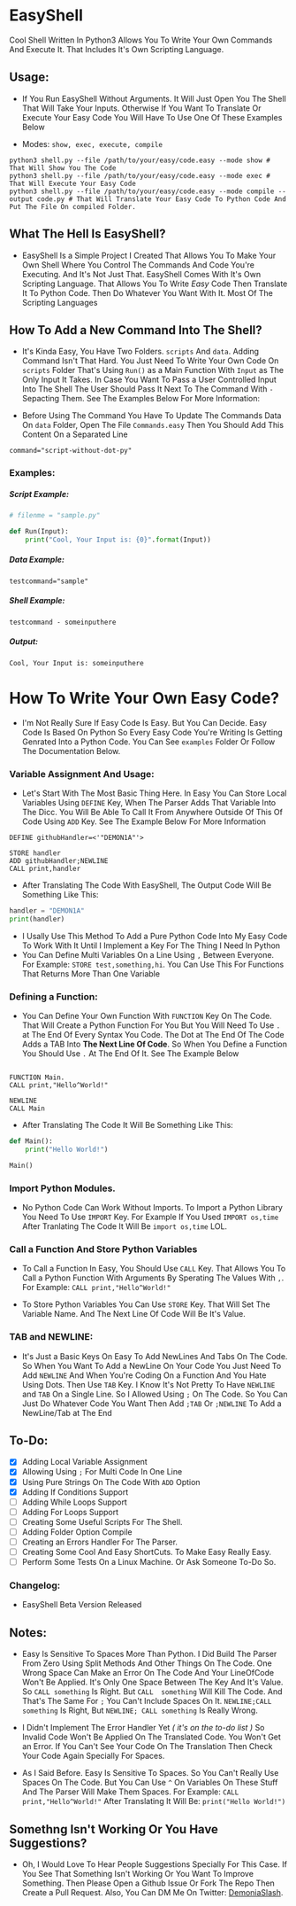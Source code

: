 # EasyShell
Cool Shell Written In Python3 Allows You To Write Your Own Commands And Execute It. That Includes It's Own Scripting Language.

## Usage:
- If You Run EasyShell Without Arguments. It Will Just Open You The Shell That Will Take Your Inputs. Otherwise If You Want To Translate Or Execute Your Easy Code You Will Have To Use One Of These Examples Below

- Modes: `show, exec, execute, compile`

```
python3 shell.py --file /path/to/your/easy/code.easy --mode show # That Will Show You The Code
python3 shell.py --file /path/to/your/easy/code.easy --mode exec # That Will Execute Your Easy Code
python3 shell.py --file /path/to/your/easy/code.easy --mode compile --output code.py # That Will Translate Your Easy Code To Python Code And Put The File On compiled Folder.
```

## What The Hell Is EasyShell?
- EasyShell Is a Simple Project I Created That Allows You To Make Your Own Shell Where You Control The Commands And Code You're Executing. And It's Not Just That. EasyShell Comes With It's Own Scripting Language. That Allows You To Write *Easy* Code Then Translate It To Python Code. Then Do Whatever You Want With It. Most Of The Scripting Languages

## How To Add a New Command Into The Shell?
- It's Kinda Easy, You Have Two Folders. `scripts` And `data`. Adding Command Isn't That Hard. You Just Need To Write Your Own Code On `scripts` Folder That's Using `Run()` as a Main Function With `Input` as The Only Input It Takes. In Case You Want To Pass a User Controlled Input Into The Shell The User Should Pass It Next To The Command With `-` Sepacting Them. See The Examples Below For More Information:

- Before Using The Command You Have To Update The Commands Data On `data` Folder, Open The File `Commands.easy` Then You Should Add This Content On a Separated Line

```
command="script-without-dot-py"
```

### Examples:
##### Script Example:
```python
# filenme = "sample.py"

def Run(Input):
    print("Cool, Your Input is: {0}".format(Input))
```

##### Data Example:
```
testcommand="sample"
```

##### Shell Example:
```
testcommand - someinputhere
```

##### Output:
```
Cool, Your Input is: someinputhere
```

# How To Write Your Own Easy Code?
- I'm Not Really Sure If Easy Code Is Easy. But You Can Decide. Easy Code Is Based On Python So Every Easy Code You're Writing Is Getting Genrated Into a Python Code. You Can See `examples` Folder Or Follow The Documentation Below.

### Variable Assignment And Usage:
- Let's Start With The Most Basic Thing Here. In Easy You Can Store Local Variables Using `DEFINE` Key, When The Parser Adds That Variable Into The Dicc. You Will Be Able To Call It From Anywhere Outside Of This Of Code Using `ADD` Key. See The Example Below For More Information

```
DEFINE githubHandler=<'"DEMON1A"'>

STORE handler
ADD githubHandler;NEWLINE
CALL print,handler
```

- After Translating The Code With EasyShell, The Output Code Will Be Something Like This:

```python
handler = "DEMON1A"
print(handler)
```

- I Usally Use This Method To Add a Pure Python Code Into My Easy Code To Work With It Until I Implement a Key For The Thing I Need In Python
- You Can Define Multi Variables On a Line Using `,` Between Everyone. For Example: `STORE test,something,hi`. You Can Use This For Functions That Returns More Than One Variable

### Defining a Function:
- You Can Define Your Own Function With `FUNCTION` Key On The Code. That Will Create a Python Function For You But You Will Need To Use `.` at The End Of Every Syntax You Code. The Dot at The End Of The Code Adds a TAB Into **The Next Line Of Code**. So When You Define a Function You Should Use `.` At The End Of It. See The Example Below

```

FUNCTION Main.
CALL print,"Hello^World!"

NEWLINE
CALL Main
```

- After Translating The Code It Will Be Something Like This:

```python
def Main():
    print("Hello World!")

Main()
```

### Import Python Modules.
- No Python Code Can Work Without Imports. To Import a Python Library You Need To Use `IMPORT` Key. For Example If You Used `IMPORT os,time` After Tranlating The Code It Will Be `import os,time` LOL.

### Call a Function And Store Python Variables
- To Call a Function In Easy, You Should Use `CALL` Key. That Allows You To Call a Python Function With Arguments By Sperating The Values With `,`. For Example: `CALL print,"Hello^World!"`

- To Store Python Variables You Can Use `STORE` Key. That Will Set The Variable Name. And The Next Line Of Code Will Be It's Value.

### TAB and NEWLINE:
- It's Just a Basic Keys On Easy To Add NewLines And Tabs On The Code. So When You Want To Add a NewLine On Your Code You Just Need To Add `NEWLINE` And When You're Coding On a Function And You Hate Using Dots. Then Use `TAB` Key. I Know It's Not Pretty To Have `NEWLINE` and `TAB` On a Single Line. So I Allowed Using `;` On The Code. So You Can Just Do Whatever Code You Want Then Add `;TAB` Or `;NEWLINE` To Add a NewLine/Tab at The End

## To-Do:
- [X] Adding Local Variable Assignment
- [X] Allowing Using `;` For Multi Code In One Line
- [X] Using Pure Strings On The Code With `ADD` Option
- [X] Adding If Conditions Support
- [ ] Adding While Loops Support
- [ ] Adding For Loops Support
- [ ] Creating Some Useful Scripts For The Shell.
- [ ] Adding Folder Option Compile
- [ ] Creating an Errors Handler For The Parser.
- [ ] Creating Some Cool And Easy ShortCuts. To Make Easy Really Easy.
- [ ] Perform Some Tests On a Linux Machine. Or Ask Someone To-Do So.

### Changelog:
- EasyShell Beta Version Released

## Notes:
- Easy Is Sensitive To Spaces More Than Python. I Did Build The Parser From Zero Using Split Methods And Other Things On The Code. One Wrong Space Can Make an Error On The Code And Your LineOfCode Won't Be Applied. It's Only One Space Between The Key And It's Value. So `CALL something` Is Right. But `CALL  something` Will Kill The Code. And That's The Same For `;` You Can't Include Spaces On It. `NEWLINE;CALL something` Is Right, But `NEWLINE; CALL something` Is Really Wrong.

- I Didn't Implement The Error Handler Yet *( it's on the to-do list )* So Invalid Code Won't Be Applied On The Translated Code. You Won't Get an Error. If You Can't See Your Code On The Translation Then Check Your Code Again Specially For Spaces.

- As I Said Before. Easy Is Sensitive To Spaces. So You Can't Really Use Spaces On The Code. But You Can Use `^` On Variables On These Stuff And The Parser Will Make Them Spaces. For Example: `CALL print,"Hello^World!"` After Translating It Will Be: `print("Hello World!")`

## Somethng Isn't Working Or You Have Suggestions?
- Oh, I Would Love To Hear People Suggestions Specially For This Case. If You See That Something Isn't Working Or You Want To Improve Something. Then Please Open a Github Issue Or Fork The Repo Then Create a Pull Request. Also, You Can DM Me On Twitter: [DemoniaSlash](https://twitter.com/DemoniaSlash).
